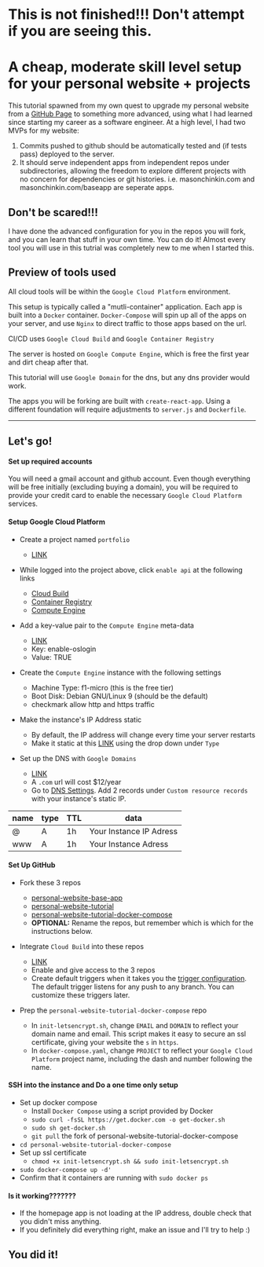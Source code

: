# This is not finished!!! Don't attempt if you are seeing this.

# A cheap, moderate skill level setup for your personal website + projects

This tutorial spawned from my own quest to upgrade my personal website from a [GitHub Page](https://masonchinkin.github.io/) to something more advanced, using what I had learned since starting my career as a software engineer. At a high level, I had two MVPs for my website:

1. Commits pushed to github should be automatically tested and (if tests pass) deployed to the server.
2. It should serve independent apps from independent repos under subdirectories, allowing the freedom to explore different projects with no concern for dependencies or git histories. i.e. masonchinkin.com and masonchinkin.com/baseapp are seperate apps.

## Don't be scared!!!
I have done the advanced configuration for you in the repos you will fork, and you can learn that stuff in your own time. You can do it! Almost every tool you will use in this tutrial was completely new to me when I started this.

## Preview of tools used
All cloud tools will be within the `Google Cloud Platform` environment.

This setup is typically called a "mutli-container" application. Each app is built into a `Docker` container. `Docker-Compose` will spin up all of the apps on your server, and use `Nginx` to direct traffic to those apps based on the url.

CI/CD uses `Google Cloud Build` and `Google Container Registry`

The server is hosted on `Google Compute Engine`, which is free the first year and dirt cheap after that.

This tutorial will use `Google Domain` for the dns, but any dns provider would work.

The apps you will be forking are built with `create-react-app`. Using a different foundation will require adjustments to `server.js` and `Dockerfile`.

***

## Let's go!

#### Set up required accounts

You will need a gmail account and github account. Even though everything will be free initially (excluding buying a domain), you will be required to provide your credit card to enable the necessary `Google Cloud Platform` services.

#### Setup Google Cloud Platform
* Create a project named `portfolio`
  * [LINK](https://console.cloud.google.com/projectcreate)

* While logged into the project above, click `enable api` at the following links
  * [Cloud Build](https://console.cloud.google.com/apis/library/cloudbuild.googleapis.com)
  * [Container Registry](https://console.cloud.google.com/apis/library/containerregistry.googleapis.com)
  * [Compute Engine](https://console.cloud.google.com/apis/library/compute.googleapis.com)

* Add a key-value pair to the `Compute Engine` meta-data
  * [LINK](https://console.cloud.google.com/compute/metadata)
  * Key: enable-oslogin
  * Value: TRUE

* Create the `Compute Engine` instance with the following settings
  * Machine Type: f1-micro (this is the free tier)
  * Boot Disk: Debian GNU/Linux 9 (should be the default)
  * checkmark allow http and https traffic

* Make the instance's IP Address static
  * By default, the IP address will change every time your server restarts
  * Make it static at this [LINK](https://console.cloud.google.com/networking/addresses) using the drop down under `Type`

* Set up the DNS with `Google Domains`
  * [LINK](https://domains.google/)
  * A `.com` url will cost $12/year
  * Go to [DNS Settings](https://domains.google.com/m/registrar/). Add 2 records under `Custom resource records` with your instance's static IP.
  
| name | type | TTL | data                    |
|------|------|-----|-------------------------|
| @    | A    | 1h  | Your Instance IP Adress |
| www  | A    | 1h  | Your Instance Adress    |

#### Set Up GitHub
* Fork these 3 repos
  * [personal-website-base-app](https://github.com/MasonChinkin/personal-website-base-app)
  * [personal-website-tutorial](https://github.com/MasonChinkin/personal-website-tutorial)
  * [personal-website-tutorial-docker-compose](https://github.com/MasonChinkin/personal-website-tutorial-docker-compose)
  * **OPTIONAL:** Rename the repos, but remember which is which for the instructions below.

* Integrate `Cloud Build` into these repos
  * [LINK](https://github.com/marketplace/google-cloud-build)
  * Enable and give access to the 3 repos
  * Create default triggers when it takes you the [trigger configuration](https://console.cloud.google.com/cloud-build/triggers). The default trigger listens for any push to any branch. You can customize these triggers later.

* Prep the `personal-website-tutorial-docker-compose` repo
  * In `init-letsencrypt.sh`, change `EMAIL` and `DOMAIN` to reflect your domain name and email. This script makes it easy to secure an ssl certificate, giving your website the `s` in `https`.
  * In `docker-compose.yaml`, change `PROJECT` to reflect your `Google Cloud Platform` project name, including the dash and number following the name.

#### SSH into the instance and Do a one time only setup
* Set up docker compose
  * Install `Docker Compose` using a script provided by Docker
  * `sudo curl -fsSL https://get.docker.com -o get-docker.sh`
  * `sudo sh get-docker.sh`
  * `git pull` the fork of personal-website-tutorial-docker-compose
* `cd personal-website-tutorial-docker-compose`
* Set up ssl certificate
  * `chmod +x init-letsencrypt.sh && sudo init-letsencrypt.sh`
* `sudo docker-compose up -d'`
* Confirm that it containers are running with `sudo docker ps`

#### Is it working???????
* If the homepage app is not loading at the IP address, double check that you didn't miss anything.
* If you definitely did everything right, make an issue and I'll try to help :)

## You did it!